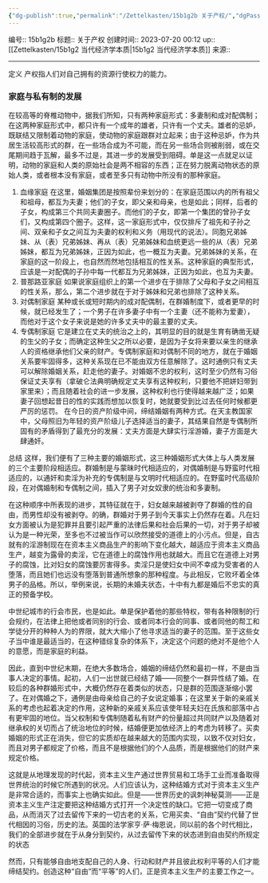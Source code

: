 ```yaml
---
{"dg-publish":true,"permalink":"/Zettelkasten/15b1g2b 关于产权/","dgPassFrontmatter":true}
---
```


编号:: 15b1g2b
标题:: 关于产权
创建时间:: 2023-07-20 00:12
up:: [[Zettelkasten/15b1g2 当代经济学本质\|15b1g2 当代经济学本质]]
来源:: 

---

定义
产权指人们对自己拥有的资源行使权力的能力。


### 家庭与私有制的发展

在较高等的脊椎动物中，据我们所知，只有两种家庭形式：多妻制和成对配偶制；在这两种家庭形式中，都只许有一个成年的雄者，只许有一个丈夫。雄者的忌妒，既联结又限制着动物的家庭，使动物的家庭跟群对立起来；由于这种忌妒，作为共居生活较高形式的群，在一些场合成为不可能，而在另一些场合则被削弱，或在交尾期间趋于瓦解，最多不过是，其进一步的发展受到阻碍。单是这一点就足以证明，动物的家庭和人类的原始社会是两不相容的东西；正在努力脱离动物状态的原始人类，或者根本没有家庭，或者至多只有动物中所没有的那种家庭。

1. 血缘家庭
在这里，婚姻集团是按照辈份来划分的：在家庭范围以内的所有祖父和祖母，都互为夫妻；他们的子女，即父亲和母亲，也是如此；同样，后者的子女，构成第三个共同夫妻圈子。而他们的子女，即第一个集团的曾孙子女们，又构成第四个圈子。这样，这一家庭形式中，仅仅排斥了祖先和子孙之间、双亲和子女之间互为夫妻的权利和义务（用现代的说法）。同胞兄弟姊妹、从（表）兄弟姊妹、再从（表）兄弟姊妹和血统更远一些的从（表）兄弟姊妹，都互为兄弟姊妹，正因为如此，也一概互为夫妻。兄弟姊妹的关系，在家庭的这一阶段上，也自然而然地包括相互的性关系。这种家庭的典型形式，应该是一对配偶的子孙中每一代都互为兄弟姊妹，正因为如此，也互为夫妻。
2. 普那路亚家庭
如果说家庭组织上的第一个进步在于排除了父母和子女之间相互的性关系，那么，第二个进步就在于对于姊妹和兄弟也排除了这种关系。
3. 对偶制家庭
某种或长或短时期内的成对配偶制，在群婚制度下，或者更早的时候，就已经发生了；一个男子在许多妻子中有一个主妻（还不能称为爱妻），而他对于这个女子来说是她的许多丈夫中的最主要的丈夫。
4. 专偶制家庭
它是建立在丈夫的统治之上的，其明显的目的就是生育有确凿无疑的生父的子女；而确定这种生父之所以必要，是因为子女将来要以亲生的继承人的资格继承他们父亲的财产。专偶制家庭和对偶制不同的地方，就在于婚姻关系要牢固得多，这种关系现在已不能由双方任意解除了。这时通例只有丈夫可以解除婚姻关系，赶走他的妻子。对婚姻不忠的权利，这时至少仍然有习俗保证丈夫享有（拿破仑法典明确规定丈夫享有这种权利，只要他不把姘妇带到家里来）；而且随着社会的进一步发展，这种权利也行使得越来越广泛；如果妻子回想起昔日的性的实践而想加以恢复时，她就要受到比过去任何时候都更严厉的惩罚。
在今日的资产阶级中间，缔结婚姻有两种方式。在天主教国家中，父母照旧为年轻的资产阶级儿子选择适当的妻子，其结果自然是专偶制所固有的矛盾得到了最充分的发展：丈夫方面是大肆实行淫游婚，妻子方面是大肆通奸。

总结
这样，我们便有了三种主要的婚姻形式，这三种婚姻形式大体上与人类发展的三个主要阶段相适应。群婚制是与蒙昧时代相适应的，对偶婚制是与野蛮时代相适应的，以通奸和卖淫为补充的专偶制是与文明时代相适应的。在野蛮时代高级阶段，在对偶婚制和专偶制之间，插入了男子对女奴隶的统治和多妻制。

在这种顺序中所表现的进步，其特征就在于，妇女越来越被剥夺了群婚的性的自由，而男性却没有被剥夺。的确，群婚对于男子到今天事实上仍然存在着。凡在妇女方面被认为是犯罪并且要引起严重的法律后果和社会后果的一切，对于男子却被认为是一种光荣，至多也不过被当作可以欣然接受的道德上的小污点。但是，自古就有的淫游制现在在资本主义商品生产的影响下变化越大，越适应于资本主义商品生产，越变为露骨的卖淫，它在道德上的腐蚀作用也就越大。而且它在道德上对男子的腐蚀，比对妇女的腐蚀要厉害得多。卖淫只是使妇女中间不幸成为受害者的人堕落，而且她们也远没有堕落到普通所想象的那种程度。与此相反，它败坏着全体男子的品格。所以，举例来说，长期的未婚夫状态，十中有九都是婚后不忠实的真正的预备学校。

中世纪城市的行会市民，也是如此。单是保护着他的那些特权，带有各种限制的行会规约，在法律上把他或者同别的行会、或者同本行会的同事、或者同他的帮工和学徒分开的种种人为的界限，就大大缩小了他寻求适当的妻子的范围。至于这些女子当中谁是最适当的，在这种错综复杂的体系下，决定这个问题的绝对不是他个人的意愿，而是家庭的利益。

因此，直到中世纪末期，在绝大多数场合，婚姻的缔结仍然和最初一样，不是由当事人决定的事情。起初，人们一出世就已经结了婚——同整个一群异性结了婚。在较后的各种群婚形式中，大概仍然存在着类似的状态，只是群的范围逐渐缩小罢了。在对偶婚之下，通例是由母亲给自己的子女说定婚事；在这里关于新的亲戚关系的考虑也起着决定的作用，这种新的亲戚关系应该使年轻夫妇在氏族和部落中占有更牢固的地位。当父权制和专偶制随着私有财产的份量超过共同财产以及随着对继承权的关切而占了统治地位的时候，结婚便更加依经济上的考虑为转移了。买卖婚姻的形式正在消失，但它的实质却在越来越大的范围内实现，以致不仅对妇女，而且对男子都规定了价格，而且不是根据他们的个人品质，而是根据他们的财产来规定价格。

这就是从地理发现的时代起，资本主义生产通过世界贸易和工场手工业而准备取得世界统治的时候它所遇到的状况。人们应该认为，这种结婚方式对于资本主义生产是非常合适的，而事实上也确实如此。但是——世界历史的讽刺神秘莫测——正是资本主义生产注定要把这种结婚方式打开一个决定性的缺口。它把一切变成了商品，从而消灭了过去留传下来的一切古老的关系，它用买卖、“自由”契约代替了世代相因的习俗，历史的法。英国的法学家亨·萨·梅恩说，同以前的各个时代相比，我们的全部进步就在于从身分到契约，从过去留传下来的状态进到自由契约所规定的状态

然而，只有能够自由地支配自己的人身、行动和财产并且彼此权利平等的人们才能缔结契约。创造这种“自由”而“平等”的人们，正是资本主义生产的主要工作之一。


























